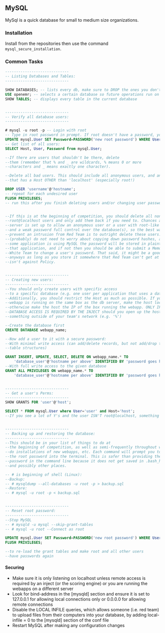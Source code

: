 ## MySQL

MySql is a quick database for small to medium size organizations.


### Installation

Install from the repositories then use the command `mysql_secure_installation`.


### Common Tasks

```sql
-----------------------------
-- Listing Databases and Tables:
-----------------------------

SHOW DATABASES; -- lists every db, make sure to DROP the ones you don't need
USE openemr; -- selects a certain database so future operations run on it
SHOW TABLES; -- displays every table in the current database


-----------------------------
-- Verify all database users:
-----------------------------

# mysql -u root -p -- Login with root
-- Type in root password in prompt. If root doesn't have a password, you should set one now:
UPDATE mysql.User SET Password=PASSWORD('new root password') WHERE User='root';
-- Get list of all users:
SELECT Host, User, Password from mysql.User;

--If there are users that shouldn't be there, delete
--them (remember that % and _ are wildcards, % means 0 or more
--characters and _ means exactly one character).

--Delete all bad users. This should include all anonymous users, and any user
--that has a Host OTHER than 'localhost' (especially root!)

DROP USER 'username'@'hostname';
-- repeat for each undesired user
FLUSH PRIVILEGES;
-- run this after you finish deleting users and/or changing user passwords


--If this is at the beginning of competition, you should delete all non
--root@localhost users and only add them back if you need to. Chances are the
--server is set up to allow an anonymous user or a user with root-like access
--and a weak password full control over the database(s), so the best way to
--prevent an intrusion from Red Team is to outright delete these users. You
--(probably) do not need to worry about copying down password hashes, as if
--some application is using MySQL the password will be stored in plaintext in
--that application, and if not then you should be able to submit a Memo to
--White Team to change a user's password. That said, it might be a good idea
--anyways as long as you store it somewhere that Red Team can't get at and it
--isn't against Policy.


-----------------------------
-- Creating new users:
-----------------------------
--You should only create users with specific access
--to a specific database (e.g. one user per application that uses a database).
--Additionally, you should restrict the Host as much as possible. If your
--webapp is running on the same box as the db server, make the host localhost,
--otherwise make the host the IP of the box running the webapp. ONLY IF REMOTE
--DATABASE ACCESS IS REQUIRED BY THE INJECT should you open up the host to
--something outside of your team's network (e.g. '%')

--Create the database first
CREATE DATABASE webapp_name;

--Now add a user to it with a secure password:
--With minimal write access (can add/delete records, but not add/drop tables or
--table structures)

GRANT INSERT, UPDATE, SELECT, DELETE ON webapp_name.* TO
	'database_user'@'hostname per above' IDENTIFIED BY 'password goes here';
--With full write access to the given database
GRANT ALL PRIVILEGES ON webapp_name.* TO
	'database_user'@'hostname per above' IDENTIFIED BY 'password goes here';


-----------------------------
-- Get a user's Perms:
-----------------------------
SHOW GRANTS FOR 'user'@'host';

SELECT * FROM mysql.User where User='user' and Host='host';
--If you see a lot of Y's and the user ISN'T root@localhost, something is wrong.


-----------------------------
-- Backing up and restoring the database:
-----------------------------
--This should be in your list of things to do at
--the beginning of competition, as well as semi-frequently throughout when you
--do installations of new webapps, etc. Each command will prompt you to type
--the root password into the terminal. This is safer than providing the
--password in the command line because it does not get saved in .bash_history
--and possibly other places.

-- # is beginning of shell (Linux):
--Backup:
-- # mysqldump --all-databases -u root -p > backup.sql
--Restore:
-- # mysql -u root -p < backup.sql


-----------------------------
-- Reset root password:
-----------------------------
--Stop MySQL
-- # mysqld -u mysql --skip-grant-tables
-- # mysql -u root --Connect as root

UPDATE mysql.User SET Password=PASSWORD('new root password') WHERE User='root';
FLUSH PRIVILEGES;

--to re-load the grant tables and make root and all other users
--have passwords again
```


#### Securing

* Make sure it is only listening on localhost unless remote access is required by an inject (or the scoring engine) or you are running the webapps on a different server
* Look for bind-address in the [mysqld] section and ensure it is set to 127.0.0.1 for allowing local connections only or 0.0.0.0 for allowing remote connections
* Disable the LOCAL INFILE queries, which allows someone (i.e. red team) to upload files from their computers into your database, by adding local-infile = 0 to the [mysqld] section of the conf file
* Restart MySQL after making any configuration changes
